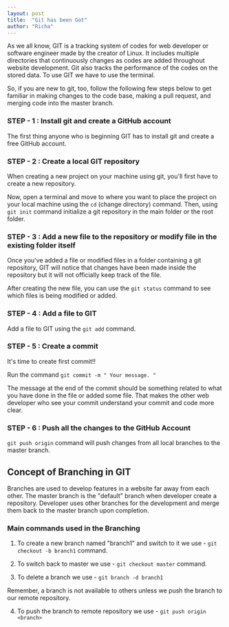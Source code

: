 ```yaml
---
layout: post
title:  "Git has been Got"
author: "Richa"
---
```


As we all know, GIT is a tracking system of codes for web developer or software engineer made by the creator of Linux. It includes multiple directories that continuously changes as codes are added throughout website development. Git also tracks the performance of the codes on the stored data. To use GIT we have to use the terminal.

So, if you are new to git, too, follow the following few steps below to get familiar in  making changes to the code base, making a pull request, and merging code into the master branch.


### STEP - 1 : Install git and create a GitHub account

The first thing anyone who is beginning GIT has to install git and create a free GitHub account.



### STEP - 2 : Create a local GIT repository

When creating a new project on your  machine using git, you'll first have to create a new repository. 

Now, open a terminal and move to where you want to place the project on your local machine using the `cd` (change directory) command. Then, using `git init` command  initialize a git repository in the main folder or the root folder.



### STEP - 3 : Add a new file to the repository or modify file in the existing folder itself

Once you've added a file or modified files in a folder containing a git repository, GIT will notice that changes have been made inside the repository but it will not officially keep track of the file.

After creating the new file, you can use the `git status` command to see which files is being modified or added.



### STEP - 4 : Add a file to GIT

Add a file to GIT using the `git add` command.



### STEP - 5 :  Create a commit 

It's time to create first commit!!

Run the command  `git commit -m " Your message. "`

The message at the end of the commit should be something related to what you have done in the file or added some file. That makes the other web developer who see your commit understand your commit and code more clear.



### STEP - 6 : Push all the changes to the GitHub Account

`git push origin` command will push changes from all local branches to the master branch.


## Concept of Branching in GIT 

Branches are used to develop features in a website far away from each other. The master branch is the "default" branch when developer create a repository. Developer uses other branches for the development and merge them back to the master branch upon completion.

### Main commands used in the Branching 

1. To create a new branch named "branch1" and switch to it we use - `git checkout -b branch1`   command.

2. To switch back to master we use - `git checkout master` command.

3. To delete a branch we use - `git branch -d branch1`

Remember, a branch is not available to others unless we push the branch to our remote repository. 

4. To push the branch to remote repository we use - `git push origin <branch>`
 


